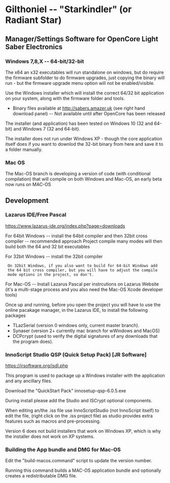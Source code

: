 # Gilthoniel -- "Starkindler" (or Radiant Star)

## Manager/Settings Software for OpenCore Light Saber Electronics

### Windows 7,8,X -- 64-bit/32-bit
The x64 an x32 executables will run standalone on windows, but do 
require the firmware subfolder to do firmware upgrades, just copying the 
binary will run - but the firmware upgrade menu option will not be 
enabled/visible.

Use the Windows installer which will install the correct 64/32 bit 
application on your system, along with the firmware folder and tools.

* Binary files available at http://sabers.amazer.uk (see right hand 
  download panel) -- Not available until after OpenCore has been released

The installer (and application) has been tested on Windows 10 (32 and 
64-bit) and Windows 7 (32 and 64-bit).

The installer does not run under Windows XP - though the core application 
itself does if you want to downlod the 32-bit binary from here and save 
it to a folder manually.

### Mac OS
The Mac-OS branch is developing a version of code (with conditional compilation)
that will compile on both Windows and Mac-OS, an early beta now runs on MAC-OS


## Development

### Lazarus IDE/Free Pascal
  https://www.lazarus-ide.org/index.php?page=downloads
  
  For 64bit Windows
  -- install the 64bit compiler and then 32bit cross compiler -- recommended approach
     Project compile many modes will then build both the 64 and 32 bit executables
  
  For 32bit Windows
  -- install the 32bit compiler
  
     On 32bit Windows, if you also want to build for 64-bit Windows add 
     the 64 bit cross compiler, but you will have to adjust the compile 
     mode options in the project, so don't.

For Mac-OS
-- Install Lazarus Pascal per instrcutions on Lazarus Website (it's a multi-stage process and you also need the Mac-OS Xcode developer tools)

Once up and running, before you open the project you will have to use 
the online pacakage manager, in the Lazarus IDE, to install the following packages

* TLazSerial (version 0 windows only, current master branch).
* Synaser (version 2+ currently mac branch for wWindows and MacOS)
* DCPcrypt (used to verify the digital signatures of any downloads that
  the program does).

### InnoScript Studio QSP (Quick Setup Pack) [JR Software]
  https://jrsoftware.org/isdl.php
  
  This program is used to package up a Windows installer with the 
  application and any ancillary files.
  
  Download the "QuickStart Pack" innosetup-qsp-6.0.5.exe
  
  During install please add the Studio and ISCrypt optional components.
  
  When editing an/the .iss file use InnoScriptStudio (not InnoScript 
  itself) to edit the file, (right click on the .iss project file) as 
  studio provides extra features such as macros and pre-processing.
  
  Version 6 does not build installers that work on Windows XP, which is 
  why the installer does not work on XP systems.

### Building the App bundle and DMG for Mac-OS

Edit the "build-macos.command" script to update the version number.

Running this command builds a MAC-OS application bundle and optionally creates 
a redistributable DMG file.
